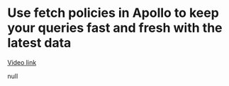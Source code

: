 # Use fetch policies in Apollo to keep your queries fast and fresh with the latest data

[Video link](https://www.egghead.io/lessons/egghead-use-fetch-policies-in-apollo-to-keep-your-queries-fast-and-fresh-with-the-latest-data?pl=synchronize-client-and-server-state-in-react-using-apollo-client-a45b3b89)

null
